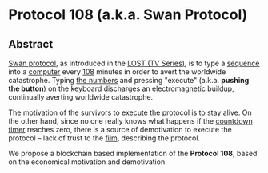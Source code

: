 # Protocol 108 (a.k.a. Swan Protocol)

## Abstract
[Swan protocol](http://lostpedia.wikia.com/wiki/Swan_protocol), as introduced in the [LOST (TV Series)](https://en.wikipedia.org/wiki/Lost_(TV_series)), is to type a [sequence](http://lostpedia.wikia.com/wiki/The_numbers) into a [computer](http://lostpedia.wikia.com/wiki/Swan_computer) every [108](http://lostpedia.wikia.com/wiki/108) minutes in order to avert the worldwide catastrophe.
Typing [the numbers](http://lostpedia.wikia.com/wiki/The_numbers) and pressing "execute" (a.k.a. **pushing the button**) on the keyboard discharges an electromagnetic buildup, continually averting worldwide catastrophe.

The motivation of the [survivors](http://lostpedia.wikia.com/wiki/Survivors) to execute the protocol is to stay alive. On the other hand, since no one really knows what happens if the [countdown timer](http://lostpedia.wikia.com/wiki/Countdown_timer) reaches zero, there is a source of demotivation to execute the protocol – lack of trust to the [film](http://lostpedia.wikia.com/wiki/Swan_Orientation_film), describing the protocol.

We propose a blockchain based implementation of the **Protocol 108**, based on the economical motivation and demotivation.

